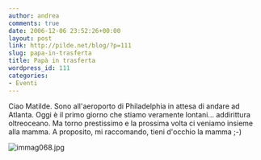 ```yaml
---
author: andrea
comments: true
date: 2006-12-06 23:52:26+00:00
layout: post
link: http://pilde.net/blog/?p=111
slug: papa-in-trasferta
title: Papà in trasferta
wordpress_id: 111
categories:
- Eventi
---
```


Ciao Matilde. Sono all'aeroporto di Philadelphia in attesa di andare ad Atlanta. Oggi è il primo giorno che stiamo veramente lontani... addirittura oltreoceano. Ma torno prestissimo e la prossima volta ci veniamo insieme alla mamma. A proposito, mi raccomando, tieni d'occhio la mamma ;-)

![immag068.jpg](http://pilde.net/blog/wp-content/uploads/2006/12/immag068.jpg)
